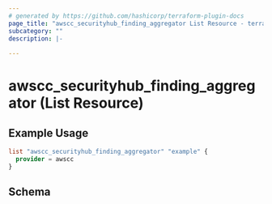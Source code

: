 ```yaml
---
# generated by https://github.com/hashicorp/terraform-plugin-docs
page_title: "awscc_securityhub_finding_aggregator List Resource - terraform-provider-awscc"
subcategory: ""
description: |-
  
---
```


# awscc_securityhub_finding_aggregator (List Resource)



## Example Usage

```terraform
list "awscc_securityhub_finding_aggregator" "example" {
  provider = awscc
}
```

<!-- schema generated by tfplugindocs -->
## Schema
